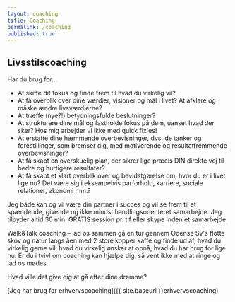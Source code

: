 ```yaml
---
layout: coaching
title: Coaching
permalink: /coaching
published: true
---
```


## Livsstilscoaching

Har du brug for...

- At skifte dit fokus og finde frem til hvad du virkelig vil? 
- At få overblik over dine værdier, visioner og mål i livet? At afklare og måske ændre livsværdierne?
- At træffe (nye?!) betydningsfulde beslutninger?
- At strukturere dine mål og fastholde fokus på dem, uanset hvad der sker? Hos mig arbejder vi ikke med quick fix'es!
- At erstatte dine hæmmende overbevisninger, dvs. de tanker og forestillinger, som bremser dig, med motiverende og resultatfremmende overbevisninger?
- At få skabt en overskuelig plan, der sikrer lige præcis DIN direkte vej til bedre og hurtigere resultater?
- At få skabt et klart overblik over og bevidstgørelse om, hvor du er i livet lige nu? Det være sig i eksempelvis parforhold, karriere, sociale relationer, økonomi mm.?

Jeg både kan og vil være din partner i succes og vil se frem til et spændende, givende og ikke mindst handlingsorienteret samarbejde. Jeg tilbyder altid 30 min. GRATIS session pr. tlf eller skype inden et samarbejde.

Walk&Talk coaching – lad os sammen gå en tur gennem Odense Sv's flotte skov og natur langs åen med 2 store kopper kaffe og finde ud af, hvad du virkelig gerne vil, hvad du virkelig ønsker at opnå, hvad du har brug for lige nu. Er du i tvivl om coaching kan hjælpe dig, så vent ikke med at ringe og lad os mødes.

Hvad ville det give dig at gå efter dine drømme?

[Jeg har brug for erhvervscoaching]({{ site.baseurl }}erhvervscoaching)

